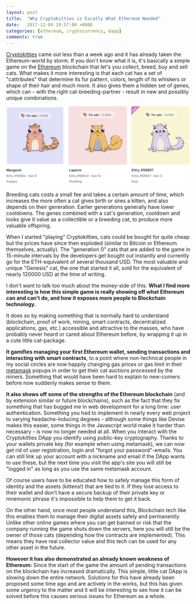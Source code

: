 ```yaml
---
layout: post
title:  "Why Cryptokitties is Excatly What Ethereum Needed"
date:   2017-12-04 19:57:00 +0800
categories: [ethereum, cryptocurrency, dapp]
comments: true
---
```


[Cryptokitties](https://www.cryptokitties.co) came out less than a week ago and it has already taken the Ethereum-world by storm. If you don't know what it is, it's basically a simple game on the [Ethereum](https://www.ethereum.org) blockchain that let's you collect, breed, buy and sell cats. What makes it more interesting is that each cat has a set of "cattributes" that determine its fur pattern, colors, length of its whiskers or shape of their hair and much more. It also gives them a hidden set of genes, which can - with the right cat-breeding-partner - result in new and possibly unique combinations.

![image-title-here](/img/posts/cryptokitties.png)

Breeding cats costs a small fee and takes a certain amount of time, which increases the more often a cat gives birth or sires a kitten, and also depends on their generation. Earlier generations generally have lower cooldowns. The genes combined with a cat's generation, cooldown and looks give it value as a collectible or a breeding cat, to produce more valuable offspring.

When I started "playing" Cryptokitties, cats could be bought for quite cheap but the prices have since then exploded (similar to Bitcoin or Ethereum themselves, actually). The "generation 0" cats that are added to the game in 15-minute intervals by the developers get bought out instantly and currently go for the ETH-equivalent of several thousand USD. The most valuable and unique "Genesis" cat, the one that started it all, sold for the equivalent of nearly 120000 USD at the time of writing.

I don't want to talk too much about the money-side of this. **What I find more interesting is how this simple game is really showing off what Ethereum can and can't do, and how it exposes more people to Blockchain technology.**

It does so by making something that is normally hard to understand (blockchain, proof of work, mining, smart contracts, decentralized applications, gas, etc.) accessible and attractive to the masses, who have probably never heard or cared about Ethereum before, by wrapping it up in a cute little cat-package.

**It gamifies managing your first Ethereum wallet, sending transactions and interacting with smart contracts**, to a point where non-technical people in my social circles are now happily changing gas prices or gas limit in their [metamask](https://metamask.io) popups in order to get their cat auctions processed by the miners. Something that would have been hard to explain to new-comers before now suddenly makes sense to them.

**It also shows off some of the strengths of the Ethereum blockchain** (and by extension similar or future blockchains), such as the fact that they fix something that has bugged me in web development for a long time: user authentication. Something you had to implement in nearly every web project to varying headache-inducing degrees - although some things like Devise makes this easier, some things in the Javascript world make it harder than necessary - is now no longer needed at all. When you interact with the Cryptokitties DApp you identify using public-key cryptography. Thanks to your wallets private key (for example when using metamask), we can now get rid of user registration, login and "forgot your password"-emails. You can still link up your account with a nickname and email if the DApp wants to use these, but the next time you visit the app's site you will still be "logged in" as long as you use the same metamask account.

Of course users have to be educated how to safely manage this form of identity and the assets (kittens!) that are tied to it. If they lose access to their wallet and don't have a secure backup of their private key or mnemonic phrase it's impossible to help them to get it back.

On the other hand, once most people understand this, Blockchain tech like this enables them to manage their digital assets safely and permanently. Unlike other online games where you can get banned or risk that the company running the game shuts down the servers, here you will still be the owner of those cats (depending how the contracts are implemented). This means they have real collector value and this tech can be used for any other asset in the future.

**However it has also demonstrated an already known weakness of Ethereum:** Since the start of the game the amount of pending transactions on the blockchain has increased dramatically. This simple, little cat DApp is slowing down the entire network. Solutions for this have already been proposed some time ago and are actively in the works, but this has given some urgency to the matter and it will be interesting to see how it can be solved before this causes serious issues for Ethereum as a whole.
